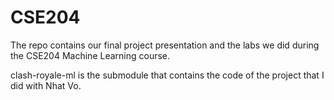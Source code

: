 # CSE204

The repo contains our final project presentation and the labs we did during the CSE204 Machine Learning course.

clash-royale-ml is the submodule that contains the code of the project that I did with Nhat Vo.
